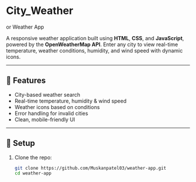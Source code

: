 # City_Weather
or Weather App

A responsive weather application built using **HTML**, **CSS**, and **JavaScript**, powered by the **OpenWeatherMap API**. Enter any city to view real-time temperature, weather conditions, humidity, and wind speed with dynamic icons.

---

## 🚀 Features
- City-based weather search
- Real-time temperature, humidity & wind speed
- Weather icons based on conditions
- Error handling for invalid cities
- Clean, mobile-friendly UI

---

## 🔧 Setup

1. Clone the repo:
   ```bash
   git clone https://github.com/Muskanpatel03/weather-app.git
   cd weather-app
